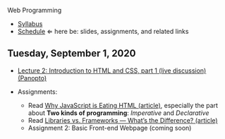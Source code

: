 Web Programming


- [Syllabus](syllabus.md)
- [Schedule](schedule.md)   &lArr; here be: slides, assignments, and related links

## Tuesday, September 1, 2020

- [Lecture 2: Introduction to HTML and CSS, part 1 (live discussion) (Panopto)](https://rochester.hosted.panopto.com/Panopto/Pages/Viewer.aspx?id=733cbec6-e714-4218-80ea-ac29017ef037)

- Assignments: 
  - Read [Why JavaScript is Eating HTML (article)](https://css-tricks.com/why-javascript-is-eating-html/), especially the part about **Two kinds of programming**: *Imperative* and *Declarative*
  - Read [Libraries vs. Frameworks — What’s the Difference? (article)](https://medium.com/better-programming/libraries-vs-frameworks-whats-the-difference-5f28c53dcffe)
  - Assignment 2: Basic Front-end Webpage (coming soon) 

